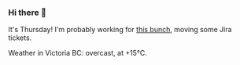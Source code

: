 ### Hi there :wave:

It's Thursday! I'm probably working for [this bunch](https://github.com/kohofinancial), moving some Jira tickets.

Weather in Victoria BC: overcast, at +15°C.
